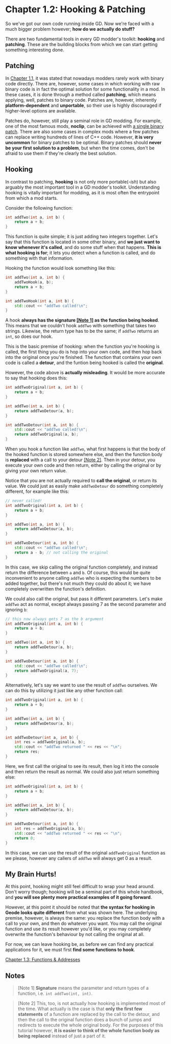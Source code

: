 # Chapter 1.2: Hooking & Patching

So we've got our own code running inside GD. Now we're faced with a much bigger problem however; **how do we actually do stuff?**

There are two fundamental tools in every GD modder's toolkit: **hooking** and **patching**. These are the building blocks from which we can start getting something interesting done.

## Patching

In [Chapter 1.1](/handbook/vol1/chap1_1), it was stated that nowadays modders rarely work with binary code directly. There are, however, some cases in which working with raw binary code is in fact the optimal solution for some functionality in a mod. In these cases, it is done through a method called **patching**, which means applying, well, patches to binary code. Patches are, however, inherently **platform-dependent** and **unportable**, so their use is highly discouraged if higher-level options are available.

Patches do, however, still play a seminal role in GD modding. For example, one of the most famous mods, **noclip**, can be achieved with [a single binary patch](https://github.com/absoIute/Mega-Hack-v5/blob/master/bin/hacks/player.json#L7). There are also some cases in complex mods where a few patches can replace writing hundreds of lines of C++ code. However, **it is very uncommon** for binary patches to be optimal. Binary patches should **never be your first solution to a problem**, but when the time comes, don't be afraid to use them if they're clearly the best solution.

## Hooking

In contrast to patching, **hooking** is not only more portable(*-ish*) but also arguably the most important tool in a GD modder's toolkit. Understanding hooking is vitally important for modding, as it is most often the entrypoint from which a mod starts.

Consider the following function:

```cpp
int addTwo(int a, int b) {
    return a + b;
}
```

This function is quite simple; it is just adding two integers together. Let's say that this function is located in some other binary, and **we just want to know whenever it's called**, and do some stuff when that happens. **This is what hooking is for**; it lets you detect when a function is called, and do something with that information.

Hooking the function would look something like this:
```cpp
int addTwo(int a, int b) {
    addTwoHook(a, b);
    return a + b;
}

int addTwoHook(int a, int b) {
    std::cout << "addTwo called!\n";
}
```

A hook **always has the signature [[Note 1]](#Notes) as the function being hooked**. This means that we couldn't hook `addTwo` with something that takes two strings. Likewise, the return type has to be the same; if `addTwo` returns an `int`, so does our hook.

This is the basic premise of hooking: when the function you're hooking is called, the first thing you do is hop into your own code, and then hop back into the original once you're finished. The function that contains your own code is called a **detour**, and the funtion being hooked is called the **original**.

However, the code above is **actually misleading**. It would be more accurate to say that hooking does this:

```cpp
int addTwoOriginal(int a, int b) {
    return a + b;
}

int addTwo(int a, int b) {
    return addTwoDetour(a, b);
}

int addTwoDetour(int a, int b) {
    std::cout << "addTwo called!\n";
    return addTwoOriginal(a, b);
}
```

When you hook a function like `addTwo`, what first happens is that the body of the hooked function is stored somewhere else, and then the function body is **replaced** with a call to your detour [[Note 2]](#Notes). Then in your detour, you execute your own code and then return, either by calling the original or by giving your own return value.

Notice that you are not actually required to **call the original**, or return its value. We could just as easily make `addTwoDetour` do something completely different, for example like this:

```cpp
// never called!
int addTwoOriginal(int a, int b) {
    return a + b;
}

int addTwo(int a, int b) {
    return addTwoDetour(a, b);
}

int addTwoDetour(int a, int b) {
    std::cout << "addTwo called!\n";
    return a - b; // not calling the original
}
```

In this case, we skip calling the original function completely, and instead return the difference between `a` and `b`. Of course, this would be quite inconvenient to anyone calling `addTwo` who is expecting the numbers to be added together, but there's not much they could do about it; we have completely overwritten the function's definition.

We could also call the original, but pass it different parameters. Let's make `addTwo` act as normal, except always passing 7 as the second parameter and ignoring `b`:

```cpp
// this now always gets 7 as the b argument
int addTwoOriginal(int a, int b) {
    return a + b;
}

int addTwo(int a, int b) {
    return addTwoDetour(a, b);
}

int addTwoDetour(int a, int b) {
    std::cout << "addTwo called!\n";
    return addTwoOriginal(a, 7);
}
```

Alternatively, let's say we want to use the result of `addTwo` ourselves. We can do this by utilizing it just like any other function call:

```cpp
int addTwoOriginal(int a, int b) {
    return a + b;
}

int addTwo(int a, int b) {
    return addTwoDetour(a, b);
}

int addTwoDetour(int a, int b) {
    int res = addTwoOriginal(a, b);
    std::cout << "addTwo returned " << res << "\n";
    return res;
}
```

Here, we first call the original to see its result, then log it into the console and then return the result as normal. We could also just return something else:

```cpp
int addTwoOriginal(int a, int b) {
    return a + b;
}

int addTwo(int a, int b) {
    return addTwoDetour(a, b);
}

int addTwoDetour(int a, int b) {
    int res = addTwoOriginal(a, b);
    std::cout << "addTwo returned " << res << "\n";
    return 0;
}
```

In this case, we can use the result of the original `addTwoOriginal` function as we please, however any callers of `addTwo` will always get 0 as a result.

## My Brain Hurts!

At this point, hooking might still feel difficult to wrap your head around. Don't worry though; hooking will be a seminal part of this whole handbook, and **you will see plenty more practical examples of it going forward**.

However, at this point it should be noted that **the syntax for hooking in Geode looks quite different** from what was shown here. The underlying premise, however, is always the same: you replace the function body with a call to your own, and then do whatever you want. You may call the original function and use its result however you'd like, or you may completely overwrite the function's behaviour by not calling the original at all.

For now, we can leave hooking be, as before we can find any practical applications for it, we must first **find some functions to hook**.

[Chapter 1.3: Functions & Addresses](/handbook/vol1/chap1_3.md)

## Notes

> [Note 1] **Signature** means the parameter and return types of a function, i.e. `int addTwo(int, int)`.

> [Note 2] This, too, is not actually how hooking is implemented most of the time. What actually is the case is that **only the first few statements** of a function are replaced by the call to the detour, and then the call to the original function does a bunch of jumps and redirects to execute the whole original body. For the purposes of this tutorial however, **it is easier to think of the whole function body as being replaced** instead of just a part of it.
